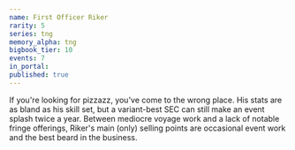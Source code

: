 ```yaml
---
name: First Officer Riker
rarity: 5
series: tng
memory_alpha: tng
bigbook_tier: 10
events: 7
in_portal:
published: true
---
```


If you're looking for pizzazz, you've come to the wrong place. His stats are as bland as his skill set, but a variant-best SEC can still make an event splash twice a year. Between mediocre voyage work and a lack of notable fringe offerings, Riker's main (only) selling points are occasional event work and the best beard in the business.

